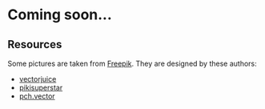 # Coming soon...

## Resources

Some pictures are taken from [Freepik](http://www.freepik.com).
They are designed by these authors:

- [vectorjuice](https://www.freepik.com/author/vectorjuice)
- [pikisuperstar](https://www.freepik.com/author/pikisuperstar)
- [pch.vector](https://www.freepik.com/author/pch-vector)
